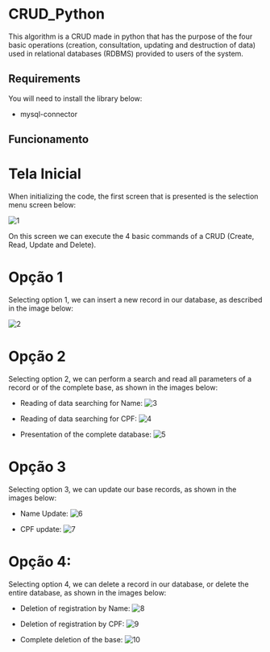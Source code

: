 # CRUD_Python
This algorithm is a CRUD made in python that has the purpose of the four basic operations (creation, consultation, updating and destruction of data) used in relational databases (RDBMS) provided to users of the system.

## Requirements
You will need to install the library below:
- mysql-connector

## Funcionamento
# Tela Inicial
When initializing the code, the first screen that is presented is the selection menu screen below:

![1](https://user-images.githubusercontent.com/40063504/105108953-34aabc00-5a9a-11eb-9eb9-db14d4d189c2.PNG)

On this screen we can execute the 4 basic commands of a CRUD (Create, Read, Update and Delete).

# Opção 1
Selecting option 1, we can insert a new record in our database, as described in the image below:

![2](https://user-images.githubusercontent.com/40063504/105109080-88b5a080-5a9a-11eb-8723-7cd634201ae9.PNG)

# Opção 2
Selecting option 2, we can perform a search and read all parameters of a record or of the complete base, as shown in the images below:

- Reading of data searching for Name:
![3](https://user-images.githubusercontent.com/40063504/105109148-af73d700-5a9a-11eb-84e9-fae151b5e2e4.PNG)

- Reading of data searching for CPF:
![4](https://user-images.githubusercontent.com/40063504/105109232-eba73780-5a9a-11eb-93e5-d1d6537d5aab.PNG)

- Presentation of the complete database:
![5](https://user-images.githubusercontent.com/40063504/105109368-2d37e280-5a9b-11eb-8bef-7dba7b90da8c.PNG)

# Opção 3
Selecting option 3, we can update our base records, as shown in the images below:

- Name Update:
![6](https://user-images.githubusercontent.com/40063504/105109457-52c4ec00-5a9b-11eb-82ab-88d9acbb53c1.PNG)

- CPF update:
![7](https://user-images.githubusercontent.com/40063504/105109484-62443500-5a9b-11eb-9f04-5878d37413d2.PNG)

# Opção 4:
Selecting option 4, we can delete a record in our database, or delete the entire database, as shown in the images below:

- Deletion of registration by Name:
![8](https://user-images.githubusercontent.com/40063504/105109575-8f90e300-5a9b-11eb-923c-3797cc0d6e83.PNG)

- Deletion of registration by CPF:
![9](https://user-images.githubusercontent.com/40063504/105109597-9881b480-5a9b-11eb-8c65-4f1293fe449a.PNG)

- Complete deletion of the base:
![10](https://user-images.githubusercontent.com/40063504/105109612-a2a3b300-5a9b-11eb-8680-3f5d867bfb0c.PNG)